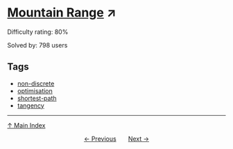 # [Mountain Range](https://projecteuler.net/problem=262) ↗️

Difficulty rating: 80%

Solved by: 798 users
## Tags

- [non-discrete](../tags/non-discrete.md)
- [optimisation](../tags/optimisation.md)
- [shortest-path](../tags/shortest-path.md)
- [tangency](../tags/tangency.md)



---

[↑ Main Index](../README.md)


<div align=center><a href='261.md'>← Previous</a> &nbsp;&nbsp; &nbsp;&nbsp;  <a href='263.md'>Next →</a></div>
